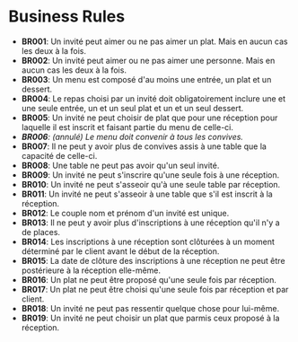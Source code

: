 # Business Rules

* **BR001**: Un invité peut aimer ou ne pas aimer un plat. Mais en aucun cas les deux à la fois.
* **BR002**: Un invité peut aimer ou ne pas aimer une personne. Mais en aucun cas les deux à la fois.
* **BR003**: Un menu est composé d'au moins une entrée, un plat et un dessert.
* **BR004**: Le repas choisi par un invité doit obligatoirement inclure une et une seule entrée, un et un seul plat et un et un seul dessert. 
* **BR005**: Un invité ne peut choisir de plat que pour une réception pour laquelle il est inscrit et faisant partie du menu de celle-ci.
* _**BR006**: (annulé) Le menu doit convenir à tous les convives._
* **BR007**: Il ne peut y avoir plus de convives assis à une table que la capacité de celle-ci.
* **BR008**: Une table ne peut pas avoir qu'un seul invité.
* **BR009**: Un invité ne peut s'inscrire qu'une seule fois à une réception.
* **BR010**: Un invité ne peut s'asseoir qu'à une seule table par réception.
* **BR011**: Un invité ne peut s'asseoir à une table que s'il est inscrit à la réception.
* **BR012**: Le couple nom et prénom d'un invité est unique.
* **BR013**: Il ne peut y avoir plus d'inscriptions à une réception qu'il n'y a de places.
* **BR014**: Les inscriptions à une réception sont clôturées à un moment déterminé par le client avant le début de la réception.
* **BR015**: La date de clôture des inscriptions à une réception ne peut être postérieure à la réception elle-même.
* **BR016**: Un plat ne peut être proposé qu'une seule fois par réception.
* **BR017**: Un plat ne peut être choisi qu'une seule fois par réception et par client.
* **BR018**: Un invité ne peut pas ressentir quelque chose pour lui-même.
* **BR019**: Un invité ne peut choisir un plat que parmis ceux proposé à la réception.
